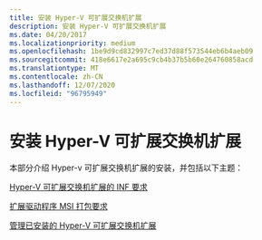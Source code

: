 ```yaml
---
title: 安装 Hyper-V 可扩展交换机扩展
description: 安装 Hyper-V 可扩展交换机扩展
ms.date: 04/20/2017
ms.localizationpriority: medium
ms.openlocfilehash: 1be9d9cd832997c7ed37d88f573544eb6b4aeb09
ms.sourcegitcommit: 418e6617e2a695c9cb4b37b5b60e264760858acd
ms.translationtype: MT
ms.contentlocale: zh-CN
ms.lasthandoff: 12/07/2020
ms.locfileid: "96795949"
---
```

# <a name="installing-hyper-v-extensible-switch-extensions"></a>安装 Hyper-V 可扩展交换机扩展


本部分介绍 Hyper-v 可扩展交换机扩展的安装，并包括以下主题：

[Hyper-V 可扩展交换机扩展的 INF 要求](inf-requirements-for-hyper-v-extensions.md)

[扩展驱动程序 MSI 打包要求](extension-driver-msi-packaging-requirements.md)

[管理已安装的 Hyper-V 可扩展交换机扩展](managing-installed-hyper-v-extensions.md)

 

 





